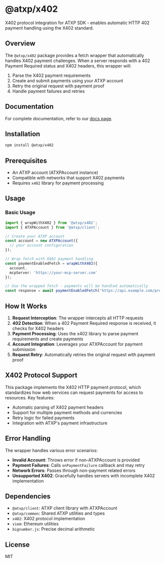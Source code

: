 # @atxp/x402

X402 protocol integration for ATXP SDK - enables automatic HTTP 402 payment handling using the X402 standard.

## Overview

The `@atxp/x402` package provides a fetch wrapper that automatically handles X402 payment challenges. When a server responds with a 402 Payment Required status and X402 headers, this wrapper will:

1. Parse the X402 payment requirements
2. Create and submit payments using your ATXP account
3. Retry the original request with payment proof
4. Handle payment failures and retries


## Documentation

For complete documentation, refer to our [docs page](https://docs.atxp.ai/client/mcp_servers/x402).

## Installation

```bash
npm install @atxp/x402
```

## Prerequisites

- An ATXP account (ATXPAccount instance)
- Compatible with networks that support X402 payments
- Requires `x402` library for payment processing

## Usage

### Basic Usage

```typescript
import { wrapWithX402 } from '@atxp/x402';
import { ATXPAccount } from '@atxp/client';

// Create your ATXP account
const account = new ATXPAccount({
  // your account configuration
});

// Wrap fetch with X402 payment handling
const paymentEnabledFetch = wrapWithX402({
  account,
  mcpServer: 'https://your-mcp-server.com'
});

// Use the wrapped fetch - payments will be handled automatically
const response = await paymentEnabledFetch('https://api.example.com/premium-data');
```

## How It Works

1. **Request Interception**: The wrapper intercepts all HTTP requests
2. **402 Detection**: When a 402 Payment Required response is received, it checks for X402 headers
3. **Payment Processing**: Uses the x402 library to parse payment requirements and create payments
4. **Account Integration**: Leverages your ATXPAccount for payment submission
5. **Request Retry**: Automatically retries the original request with payment proof

## X402 Protocol Support

This package implements the X402 HTTP payment protocol, which standardizes how web services can request payments for access to resources. Key features:

- Automatic parsing of X402 payment headers
- Support for multiple payment methods and currencies
- Retry logic for failed payments
- Integration with ATXP's payment infrastructure

## Error Handling

The wrapper handles various error scenarios:

- **Invalid Account**: Throws error if non-ATXPAccount is provided
- **Payment Failures**: Calls `onPaymentFailure` callback and may retry
- **Network Errors**: Passes through non-payment related errors
- **Unsupported X402**: Gracefully handles servers with incomplete X402 implementation

## Dependencies

- `@atxp/client`: ATXP client library with ATXPAccount
- `@atxp/common`: Shared ATXP utilities and types
- `x402`: X402 protocol implementation
- `viem`: Ethereum utilities
- `bignumber.js`: Precise decimal arithmetic

## License

MIT
